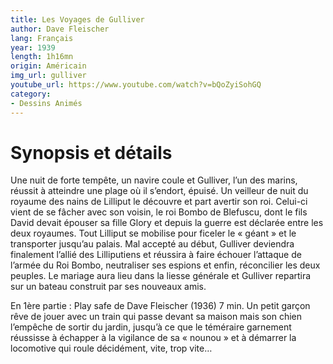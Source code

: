 ```yaml
---
title: Les Voyages de Gulliver
author: Dave Fleischer
lang: Français
year: 1939
length: 1h16mn
origin: Américain
img_url: gulliver
youtube_url: https://www.youtube.com/watch?v=bQoZyiSohGQ
category:
- Dessins Animés
---
```



# Synopsis et détails

Une nuit de forte tempête, un navire coule et Gulliver, l’un des marins, réussit à atteindre une plage où il s’endort, épuisé. Un veilleur de nuit du royaume des nains de Lilliput le découvre et part avertir son roi. Celui-ci vient de se fâcher avec son voisin, le roi Bombo de Blefuscu, dont le fils David devait épouser sa fille Glory et depuis la guerre est déclarée entre les deux royaumes. Tout Lilliput se mobilise pour ficeler le « géant » et le transporter jusqu’au palais. Mal accepté au début, Gulliver deviendra finalement l’allié des Lilliputiens et réussira à faire échouer l’attaque de l’armée du Roi Bombo, neutraliser ses espions et enfin, réconcilier les deux peuples. Le mariage aura lieu dans la liesse générale et Gulliver repartira sur un bateau construit par ses nouveaux amis.

En 1ère partie : Play safe de Dave Fleischer (1936) 7 min.
Un petit garçon rêve de jouer avec un train qui passe devant sa maison mais son chien l’empêche de sortir du jardin, jusqu’à ce que le téméraire garnement réussisse à échapper à la vigilance de sa « nounou » et à démarrer la locomotive qui roule décidément, vite, trop vite…
